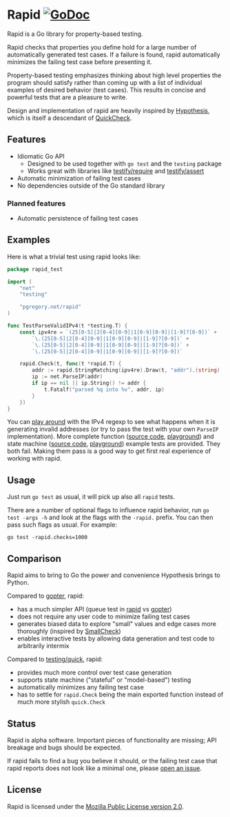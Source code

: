 # Rapid [![GoDoc][godoc-img]][godoc]

Rapid is a Go library for property-based testing.

Rapid checks that properties you define hold for a large number
of automatically generated test cases. If a failure is found, rapid
automatically minimizes the failing test case before presenting it.

Property-based testing emphasizes thinking about high level properties
the program should satisfy rather than coming up with a list
of individual examples of desired behavior (test cases).
This results in concise and powerful tests that are a pleasure to write.

Design and implementation of rapid are heavily inspired by
[Hypothesis](https://github.com/HypothesisWorks/hypothesis), which is itself
a descendant of [QuickCheck](https://hackage.haskell.org/package/QuickCheck).

## Features

- Idiomatic Go API
  - Designed to be used together with `go test` and the `testing` package
  - Works great with libraries like
    [testify/require](https://godoc.org/github.com/stretchr/testify/require) and
    [testify/assert](https://godoc.org/github.com/stretchr/testify/assert)
- Automatic minimization of failing test cases
- No dependencies outside of the Go standard library

### Planned features

- Automatic persistence of failing test cases

## Examples

Here is what a trivial test using rapid looks like:

```go
package rapid_test

import (
	"net"
	"testing"

	"pgregory.net/rapid"
)

func TestParseValidIPv4(t *testing.T) {
	const ipv4re = `(25[0-5]|2[0-4][0-9]|1[0-9][0-9]|[1-9]?[0-9])` +
		`\.(25[0-5]|2[0-4][0-9]|1[0-9][0-9]|[1-9]?[0-9])` +
		`\.(25[0-5]|2[0-4][0-9]|1[0-9][0-9]|[1-9]?[0-9])` +
		`\.(25[0-5]|2[0-4][0-9]|1[0-9][0-9]|[1-9]?[0-9])`

	rapid.Check(t, func(t *rapid.T) {
		addr := rapid.StringMatching(ipv4re).Draw(t, "addr").(string)
		ip := net.ParseIP(addr)
		if ip == nil || ip.String() != addr {
			t.Fatalf("parsed %q into %v", addr, ip)
		}
	})
}
```

You can [play around](https://play.golang.org/p/Lp_C99wMBve) with the IPv4
regexp to see what happens when it is generating invalid addresses
(or try to pass the test with your own `ParseIP` implementation). More complete
function ([source code](./example_function_test.go),
[playground](https://play.golang.org/p/lJmJvKRE_7H)) and state machine
([source code](./example_statemachine_test.go),
[playground](https://play.golang.org/p/VZ6A3bqq-FR)) example tests are provided.
They both fail. Making them pass is a good way to get first real experience
of working with rapid.

## Usage

Just run `go test` as usual, it will pick up also all `rapid` tests.

There are a number of optional flags to influence rapid behavior, run
`go test -args -h` and look at the flags with the `-rapid.` prefix. You can
then pass such flags as usual. For example:

```
go test -rapid.checks=1000
```

## Comparison

Rapid aims to bring to Go the power and convenience Hypothesis brings to Python.

Compared to [gopter](https://godoc.org/github.com/leanovate/gopter), rapid:

- has a much simpler API (queue test in [rapid](./example_statemachine_test.go) vs
  [gopter](https://github.com/leanovate/gopter/blob/master/commands/example_circularqueue_test.go))
- does not require any user code to minimize failing test cases
- generates biased data to explore "small" values and edge cases more thoroughly (inspired by
  [SmallCheck](https://hackage.haskell.org/package/smallcheck))
- enables interactive tests by allowing data generation and test code to arbitrarily intermix

Compared to [testing/quick](https://golang.org/pkg/testing/quick/), rapid:

- provides much more control over test case generation
- supports state machine ("stateful" or "model-based") testing
- automatically minimizes any failing test case
- has to settle for `rapid.Check` being the main exported function
  instead of much more stylish `quick.Check`
 
## Status

Rapid is alpha software. Important pieces of functionality are missing;
API breakage and bugs should be expected.

If rapid fails to find a bug you believe it should, or the failing test case
that rapid reports does not look like a minimal one,
please [open an issue](https://github.com/flyingmutant/rapid/issues).

## License

Rapid is licensed under the [Mozilla Public License version 2.0](./LICENSE). 

[godoc-img]: https://godoc.org/pgregory.net/rapid?status.svg
[godoc]: https://godoc.org/pgregory.net/rapid
